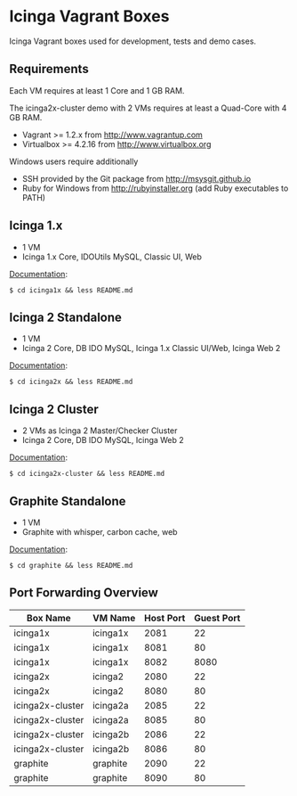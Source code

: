 # Icinga Vagrant Boxes

Icinga Vagrant boxes used for development, tests and demo cases.

## Requirements

Each VM requires at least 1 Core and 1 GB RAM.

The icinga2x-cluster demo with 2 VMs requires at least a Quad-Core with 4 GB RAM.

* Vagrant >= 1.2.x from http://www.vagrantup.com
* Virtualbox >= 4.2.16 from http://www.virtualbox.org

Windows users require additionally

* SSH provided by the Git package from http://msysgit.github.io
* Ruby for Windows from http://rubyinstaller.org (add Ruby executables to PATH)

## Icinga 1.x

* 1 VM
* Icinga 1.x Core, IDOUtils MySQL, Classic UI, Web

[Documentation](icinga1x/README.md):

    $ cd icinga1x && less README.md

## Icinga 2 Standalone

* 1 VM
* Icinga 2 Core, DB IDO MySQL, Icinga 1.x Classic UI/Web, Icinga Web 2

[Documentation](icinga2x/README.md):

    $ cd icinga2x && less README.md

## Icinga 2 Cluster

* 2 VMs as Icinga 2 Master/Checker Cluster
* Icinga 2 Core, DB IDO MySQL, Icinga Web 2

[Documentation](icinga2x-cluster/README.md):

    $ cd icinga2x-cluster && less README.md

## Graphite Standalone

* 1 VM
* Graphite with whisper, carbon cache, web

[Documentation](graphite/README.md):

    $ cd graphite && less README.md

## Port Forwarding Overview

  Box Name          | VM Name   | Host Port | Guest Port
  ------------------|-----------|-----------|-----------
  icinga1x          | icinga1x  | 2081      | 22
  icinga1x          | icinga1x  | 8081      | 80
  icinga1x          | icinga1x  | 8082      | 8080
  icinga2x          | icinga2   | 2080      | 22
  icinga2x          | icinga2   | 8080      | 80
  icinga2x-cluster  | icinga2a  | 2085      | 22
  icinga2x-cluster  | icinga2a  | 8085      | 80
  icinga2x-cluster  | icinga2b  | 2086      | 22
  icinga2x-cluster  | icinga2b  | 8086      | 80
  graphite          | graphite  | 2090      | 22
  graphite          | graphite  | 8090      | 80
